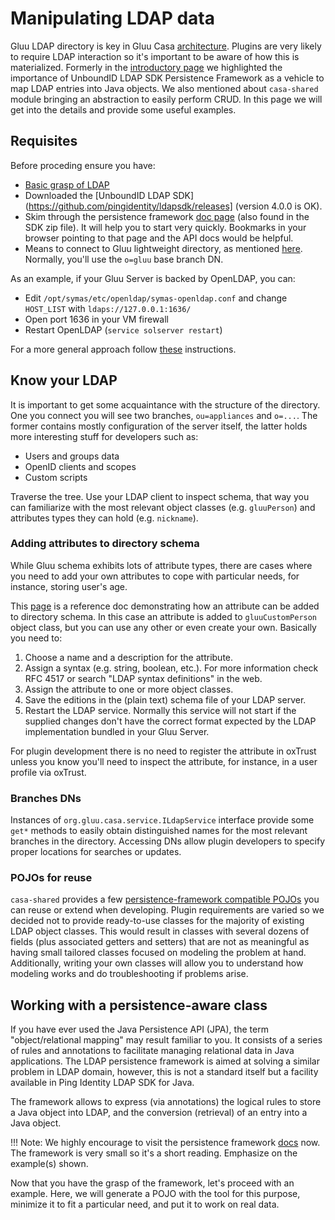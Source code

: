 # Manipulating LDAP data

Gluu LDAP directory is key in Gluu Casa [architecture](./architecture.md#backend). Plugins are very likely to require LDAP interaction so it's important to be aware of how this is materialized. Formerly in the [introductory page](./intro-plugin.md#ldap-sdk-for-java) we highlighted the importance of UnboundID LDAP SDK Persistence Framework as a vehicle to map LDAP entries into Java objects. We also mentioned about `casa-shared` module bringing an abstraction to easily perform CRUD. In this page we will get into the details and provide some useful examples.

## Requisites

Before proceding ensure you have:

- [Basic grasp of LDAP](./intro-plugin.md#ldap-notions)
- Downloaded the [UnboundID LDAP SDK](https://github.com/pingidentity/ldapsdk/releases] (version 4.0.0 is OK). 
- Skim through the persistence framework [doc page](https://docs.ldap.com/ldap-sdk/docs/persist/index.html) (also found in the SDK zip file). It will help you to start very quickly. Bookmarks in your browser pointing to that page and the API docs would be helpful.
- Means to connect to Gluu lightweight directory, as mentioned [here](./intro-plugin.md#a-running-gluu-casa-installation). Normally, you'll use the `o=gluu` base branch DN.

As an example, if your Gluu Server is backed by OpenLDAP, you can:

- Edit `/opt/symas/etc/openldap/symas-openldap.conf` and change `HOST_LIST` with `ldaps://127.0.0.1:1636/`
- Open port 1636 in your VM firewall
- Restart OpenLDAP (`service solserver restart`)

For a more general approach follow [these](https://gluu.org/docs/ce/user-management/local-user-management#manage-users-in-gluu-ldap) instructions.

## Know your LDAP

It is important to get some acquaintance with the structure of the directory. One you connect you will see two branches, `ou=appliances` and `o=...`. The former contains mostly configuration of the server itself, the latter holds more interesting stuff for developers such as:
- Users and groups data
- OpenID clients and scopes
- Custom scripts

Traverse the tree. Use your LDAP client to inspect schema, that way you can familiarize with the most relevant object classes (e.g. `gluuPerson`) and attributes types they can hold (e.g. `nickname`).

### Adding attributes to directory schema

While Gluu schema exhibits lots of attribute types, there are cases where you need to add your own attributes to cope with particular needs, for instance, storing user's age.

This [page](https://gluu.org/docs/ce/admin-guide/attribute#custom-attributes) is a reference doc demonstrating how an attribute can be added to directory schema. In this case an attribute is added to `gluuCustomPerson` object class, but you can use any other or even create your own. Basically you need to:

1. Choose a name and a description for the attribute.
1. Assign a syntax (e.g. string, boolean, etc.). For more information check RFC 4517 or search "LDAP syntax definitions" in the web.
1. Assign the attribute to one or more object classes.
1. Save the editions in the (plain text) schema file of your LDAP server.
1. Restart the LDAP service. Normally this service will not start if the supplied changes don't have the correct format expected by the LDAP implementation bundled in your Gluu Server.

For plugin development there is no need to register the attribute in oxTrust unless you know you'll need to inspect the attribute, for instance, in a user profile via oxTrust.

### Branches DNs

Instances of `org.gluu.casa.service.ILdapService` interface provide some `get*` methods to easily obtain distinguished names for the most relevant branches in the directory. Accessing DNs allow plugin developers to specify proper locations for searches or updates.

### POJOs for reuse

`casa-shared` provides a few [persistence-framework compatible POJOs](./intro-plugin.md#ldap-ped-pojos) you can reuse or extend when developing. Plugin requirements are varied so we decided not to provide ready-to-use classes for the majority of existing LDAP object classes. This would result in classes with several dozens of fields (plus associated getters and setters) that are not as meaningful as having small tailored classes focused on modeling the problem at hand. Additionally, writing your own classes will allow you to understand how modeling works and do troubleshooting if problems arise.

## Working with a persistence-aware class

If you have ever used the Java Persistence API (JPA), the term "object/relational mapping" may result familiar to you. It consists of a series of rules and annotations to facilitate managing relational data in Java applications. The LDAP persistence framework is aimed at solving a similar problem in LDAP domain, however, this is not a standard itself but a facility available in Ping Identity LDAP SDK for Java. 

The framework allows to express (via annotations) the logical rules to store a Java object into LDAP, and the conversion (retrieval) of an entry into a Java object.

!!! Note: 
    We highly encourage to visit the persistence framework [docs](https://docs.ldap.com/ldap-sdk/docs/persist/index.html) now. The framework is very small so it's a short reading. Emphasize on the example(s) shown.
    
Now that you have the grasp of the framework, let's proceed with an example. Here, we will generate a POJO with the tool for this purpose, minimize it to fit a particular need, and put it to work on real data.

<!--
Suppose your boss ask you to write 
que ejemplo poner basado en la lista de plugins por hacer: social, dev portal, gdpr, consent
----------

unboundid-ldapsdk-4.0.4\tools\generate-source-from-schema.bat --hostname <hostname> --port 1636 --bindDN "cn=directory manager,o=gluu" --bindPassword "<password>" --structuralClass <object-class> --rdnAttribute <rdn-attribute> --packageName <java-package> --className <java-class-name> --terse
-->